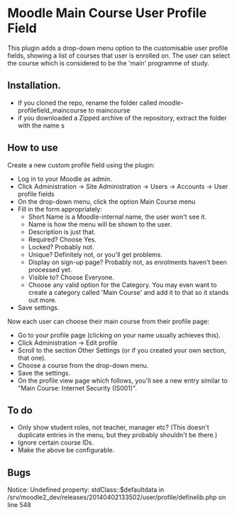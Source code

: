 # Moodle Main Course User Profile Field

This plugin adds a drop-down menu option to the customisable user profile fields, showing a list of courses that user is enrolled on. The user can select the course which is considered to be the 'main' programme of study.


## Installation. 

* If you cloned the repo, rename the folder called moodle-profilefield_maincourse to maincourse
* if you downloaded a Zipped archive of the repository, extract the folder with the name s


## How to use

Create a new custom profile field using the plugin:

* Log in to your Moodle as admin.
* Click Administration -> Site Administration -> Users -> Accounts -> User profile fields
* On the drop-down menu, click the option Main Course menu
* Fill in the form appropriately:
	* Short Name is a Moodle-internal name, the user won't see it.
	* Name is how the menu will be shown to the user.
	* Description is just that.
	* Required? Choose Yes.
	* Locked? Probably not.
	* Unique? Definitely not, or you'll get problems.
	* Display on sign-up page? Probably not, as enrolments haven't been processed yet.
	* Visible to? Choose Everyone.
	* Choose any valid option for the Category. You may even want to create a category called 'Main Course' and add it to that so it stands out more.
* Save settings.

Now each user can choose their main course from their profile page:

* Go to your profile page (clicking on your name usually achieves this).
* Click Administration -> Edit profile
* Scroll to the section Other Settings (or if you created your own section, that one).
* Choose a course from the drop-down menu.
* Save the settings.
* On the profile view page which follows, you'll see a new entry similar to "Main Course: Internet Security (IS001)".


## To do

* Only show student roles, not teacher, manager etc? (This doesn't duplicate entries in the menu, but they probably shouldn't be there.)
* Ignore certain course IDs.
* Make the above be configurable.


## Bugs

Notice: Undefined property: stdClass::$defaultdata in /srv/moodle2_dev/releases/20140402133502/user/profile/definelib.php on line 548
